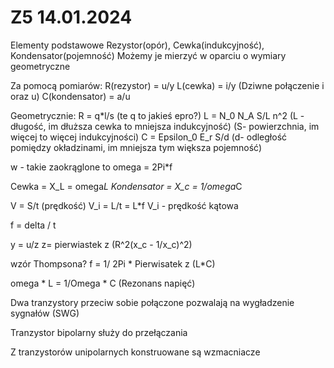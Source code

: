 Z5 14.01.2024
========================

Elementy podstawowe
Rezystor(opór), Cewka(indukcyjność), Kondensator(pojemność)
Możemy je mierzyć w oparciu o wymiary geometryczne

Za pomocą pomiarów:
R(rezystor) = u/y
L(cewka) = i/y (Dziwne połączenie i oraz u)
C(kondensator) = a/u

Geometrycznie:
R = q*l/s (te q to jakieś epro?)
L = N_0 N_A S/L n^2 (L - długość, im dłuższa cewka to mniejsza indukcyjność) (S- powierzchnia, im więcej to więcej indukcyjności)
C = Epsilon_0 E_r S/d (d- odległość pomiędzy okładzinami, im mniejsza tym większa pojemność)

w - takie zaokrąglone to omega = 2Pi*f

Cewka = X_L = omega*L
Kondensator = X_c = 1/omega*C

V = S/t (prędkość)
V_i = L/t = L*f
V_i - prędkość kątowa

f = delta / t


y = u/z
z= pierwiastek z (R^2(x_c - 1/x_c)^2)

wzór Thompsona?
f = 1/ 2Pi * Pierwisatek z (L*C)

omega * L = 1/Omega * C (Rezonans napięć)


Dwa tranzystory przeciw sobie połączone pozwalają na wygładzenie sygnałów (SWG)

Tranzystor bipolarny służy do przełączania

Z tranzystorów unipolarnych konstruowane są wzmacniacze 

